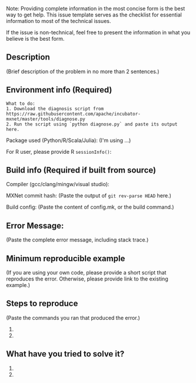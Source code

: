 Note: Providing complete information in the most concise form is the best way to get help. This issue template serves as the checklist for essential information to most of the technical issues.

If the issue is non-technical, feel free to present the information in what you believe is the best form.

## Description
(Brief description of the problem in no more than 2 sentences.)

## Environment info (Required)

```
What to do:
1. Download the diagnosis script from https://raw.githubusercontent.com/apache/incubator-mxnet/master/tools/diagnose.py
2. Run the script using `python diagnose.py` and paste its output here.

```

Package used (Python/R/Scala/Julia):
(I'm using ...)

For R user, please provide R `sessionInfo()`:

## Build info (Required if built from source)

Compiler (gcc/clang/mingw/visual studio):

MXNet commit hash:
(Paste the output of `git rev-parse HEAD` here.)

Build config:
(Paste the content of config.mk, or the build command.)

## Error Message:
(Paste the complete error message, including stack trace.)

## Minimum reproducible example
(If you are using your own code, please provide a short script that reproduces the error. Otherwise, please provide link to the existing example.)

## Steps to reproduce
(Paste the commands you ran that produced the error.)

1.
2.

## What have you tried to solve it?

1.
2.
